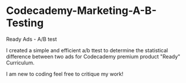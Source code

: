# Codecademy-Marketing-A-B-Testing
Ready Ads - A/B test

I created a simple and efficient a/b ttest to determine the statistical difference between two ads for Codecademy premium product "Ready" 
Curriculum. 

I am new to coding feel free to critique my work!
